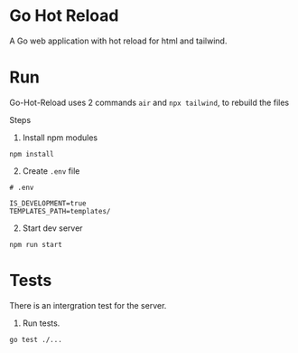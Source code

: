 # Go Hot Reload
A Go web application with hot reload for html and tailwind.

# Run
Go-Hot-Reload uses 2 commands `air` and `npx tailwind`, to rebuild the files

Steps
1. Install npm modules
```
npm install
```

2. Create `.env` file
```
# .env

IS_DEVELOPMENT=true
TEMPLATES_PATH=templates/
```

2. Start dev server
```
npm run start
```

# Tests
There is an intergration test for the server.

1. Run tests.
```
go test ./...
```